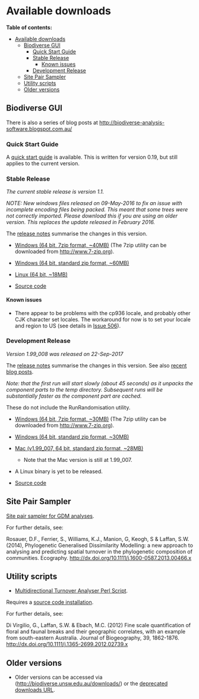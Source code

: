 # Available downloads #

**Table of contents:**
* [Available downloads](#available-downloads)
  * [Biodiverse GUI](#biodiverse-gui)
    * [Quick Start Guide](#quick-start-guide)
    * [Stable Release](#stable-release)
      * [Known issues](#known-issues)
    * [Development Release](#development-release)
  * [Site Pair Sampler](#site-pair-sampler)
  * [Utility scripts](#utility-scripts)
  * [Older versions](#older-versions)


## Biodiverse GUI ##


There is also a series of blog posts at http://biodiverse-analysis-software.blogspot.com.au/

### Quick Start Guide ###

A [quick start guide](http://biodiverse.unsw.edu.au/downloads/Biodiverse_Quick_Start_Guide_0.19.pdf) is available.  This is written for version 0.19, but still applies to the current version.


### Stable Release ###

_The current stable release is version 1.1._

*NOTE:  New windows files released on 09-May-2016 to fix an issue with incomplete encoding files being packed.  This meant that some trees were not correctly imported.  Please download this if you are using an older version.  This replaces the update released in February 2016.*

The [release notes](http://purl.org/biodiverse/wiki/ReleaseNotes#version-11) summarise the changes in this version.


* [Windows (64 bit, 7zip format, ~40MB)](http://biodiverse.unsw.edu.au/downloads/biodiverse_1.1_win_x64uub.7z)  (The 7zip utility can be downloaded from http://www.7-zip.org).

* [Windows (64 bit, standard zip format, ~60MB)](http://biodiverse.unsw.edu.au/downloads/biodiverse_1.1_win_x64uub.zip)

* [Linux (64 bit, ~18MB)](http://biodiverse.unsw.edu.au/downloads/biodiverse_1.1_linux64.tar.gz)

* [Source code](http://biodiverse.unsw.edu.au/downloads/biodiverse_1.1_source_code.zip)

#### Known issues ####

  * There appear to be problems with the cp936 locale, and probably other CJK character set locales.  The workaround for now is to set your locale and region to US (see details in [Issue 506](/shawnlaffan/biodiverse/issues/506)).

### Development Release ###

_Version 1.99_008 was released on 22-Sep-2017_

The [release notes](http://purl.org/biodiverse/wiki/ReleaseNotes#version-199_008) summarise the changes in this version.  See also [recent blog posts](http://biodiverse-analysis-software.blogspot.com.au/).

*Note: that the first run will start slowly (about 45 seconds) as it unpacks the component parts to the temp directory.  Subsequent runs will be substantially faster as the component part are cached.*

  These do not include the RunRandomisation utility.

* [Windows (64 bit, 7zip format, ~30MB)](http://biodiverse.unsw.edu.au/downloads/biodiverse_1.99_008_win.7z)  (The 7zip utility can be downloaded from http://www.7-zip.org).

* [Windows (64 bit, standard zip format, ~30MB)](http://biodiverse.unsw.edu.au/downloads/biodiverse_1.99_008_win.zip)

* [Mac (v1.99_007, 64 bit, standard zip format, ~28MB)](http://biodiverse.unsw.edu.au/downloads/biodiverse_1.99_007_mac.zip)
    * Note that the Mac version is still at 1.99_007.

* A Linux binary is yet to be released.

* [Source code](https://github.com/shawnlaffan/biodiverse/tree/r1.99_008)



## Site Pair Sampler ##

[Site pair sampler for GDM analyses](http://biodiverse.unsw.edu.au/downloads/site_pair_sample_64bit.7z).

For further details, see:

Rosauer, D.F., Ferrier, S., Williams, K.J., Manion, G, Keogh, S & Laffan, S.W. (2014), Phylogenetic Generalised Dissimilarity Modelling: a new approach to analysing and predicting spatial turnover in the phylogenetic composition of communities. Ecography.  http://dx.doi.org/10.1111/j.1600-0587.2013.00466.x


## Utility scripts ##

* [Multidirectional Turnover Analyser Perl Script](http://biodiverse.unsw.edu.au/downloads/multidirectional_turnover_analyser.pl).

Requires a [source code installation](Installation).

For further details, see:

Di Virgilio, G., Laffan, S.W. & Ebach, M.C. (2012) Fine scale quantification of floral and faunal breaks and their geographic correlates, with an example from south-eastern Australia. Journal of Biogeography, 39, 1862-1876.  http://dx.doi.org/10.1111/j.1365-2699.2012.02739.x

## Older versions ##

* Older versions can be accessed via (http://biodiverse.unsw.edu.au/downloads/) or the [deprecated downloads URL](http://biodiverse.unsw.edu.au/downloads/deprecated/).


